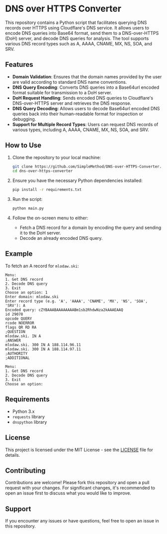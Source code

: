 # DNS over HTTPS Converter

This repository contains a Python script that facilitates querying DNS records over HTTPS using Cloudflare's DNS service. It allows users to encode DNS queries into Base64 format, send them to a DNS-over-HTTPS (DoH) server, and decode DNS queries for analysis. The tool supports various DNS record types such as A, AAAA, CNAME, MX, NS, SOA, and SRV.

## Features

- **Domain Validation**: Ensures that the domain names provided by the user are valid according to standard DNS name conventions.
- **DNS Query Encoding**: Converts DNS queries into a Base64url encoded format suitable for transmission to a DoH server.
- **DoH Request Handling**: Sends encoded DNS queries to Cloudflare's DNS-over-HTTPS server and retrieves the DNS response.
- **DNS Query Decoding**: Allows users to decode Base64url encoded DNS queries back into their human-readable format for inspection or debugging.
- **Support for Multiple Record Types**: Users can request DNS records of various types, including A, AAAA, CNAME, MX, NS, SOA, and SRV.

## How to Use

1. Clone the repository to your local machine:
   ```bash
   git clone https://github.com/SimpleMethod/DNS-over-HTTPS-Converter.git
   cd dns-over-https-converter
   ```

2. Ensure you have the necessary Python dependencies installed:
   ```bash
   pip install -r requirements.txt
   ```

3. Run the script:
   ```bash
   python main.py
   ```

4. Follow the on-screen menu to either:
   - Fetch a DNS record for a domain by encoding the query and sending it to the DoH server.
   - Decode an already encoded DNS query.

## Example

To fetch an A record for `mlodaw.ski`:

```
Menu:
1. Get DNS record
2. Decode DNS query
3. Exit
Choose an option: 1
Enter domain: mlodaw.ski
Enter record type (e.g. 'A', 'AAAA', 'CNAME', 'MX', 'NS', 'SOA', 'SRV'): A
Encoded query: cZYBAAABAAAAAAAABm1sb2RhdwNza2kAAAEAAQ
id 29078
opcode QUERY
rcode NOERROR
flags QR RD RA
;QUESTION
mlodaw.ski. IN A
;ANSWER
mlodaw.ski. 300 IN A 188.114.96.11
mlodaw.ski. 300 IN A 188.114.97.11
;AUTHORITY
;ADDITIONAL

Menu:
1. Get DNS record
2. Decode DNS query
3. Exit
Choose an option: 
```

## Requirements

- Python 3.x
- `requests` library
- `dnspython` library

## License

This project is licensed under the MIT License - see the [LICENSE](LICENSE) file for details.

## Contributing

Contributions are welcome! Please fork this repository and open a pull request with your changes. For significant changes, it's recommended to open an issue first to discuss what you would like to improve.

## Support

If you encounter any issues or have questions, feel free to open an issue in this repository.
